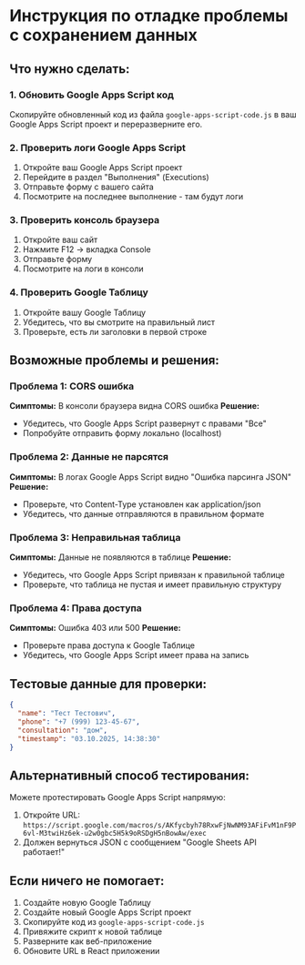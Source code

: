 # Инструкция по отладке проблемы с сохранением данных

## Что нужно сделать:

### 1. Обновить Google Apps Script код
Скопируйте обновленный код из файла `google-apps-script-code.js` в ваш Google Apps Script проект и переразверните его.

### 2. Проверить логи Google Apps Script
1. Откройте ваш Google Apps Script проект
2. Перейдите в раздел "Выполнения" (Executions)
3. Отправьте форму с вашего сайта
4. Посмотрите на последнее выполнение - там будут логи

### 3. Проверить консоль браузера
1. Откройте ваш сайт
2. Нажмите F12 → вкладка Console
3. Отправьте форму
4. Посмотрите на логи в консоли

### 4. Проверить Google Таблицу
1. Откройте вашу Google Таблицу
2. Убедитесь, что вы смотрите на правильный лист
3. Проверьте, есть ли заголовки в первой строке

## Возможные проблемы и решения:

### Проблема 1: CORS ошибка
**Симптомы:** В консоли браузера видна CORS ошибка
**Решение:** 
- Убедитесь, что Google Apps Script развернут с правами "Все"
- Попробуйте отправить форму локально (localhost)

### Проблема 2: Данные не парсятся
**Симптомы:** В логах Google Apps Script видно "Ошибка парсинга JSON"
**Решение:**
- Проверьте, что Content-Type установлен как application/json
- Убедитесь, что данные отправляются в правильном формате

### Проблема 3: Неправильная таблица
**Симптомы:** Данные не появляются в таблице
**Решение:**
- Убедитесь, что Google Apps Script привязан к правильной таблице
- Проверьте, что таблица не пустая и имеет правильную структуру

### Проблема 4: Права доступа
**Симптомы:** Ошибка 403 или 500
**Решение:**
- Проверьте права доступа к Google Таблице
- Убедитесь, что Google Apps Script имеет права на запись

## Тестовые данные для проверки:

```json
{
  "name": "Тест Тестович",
  "phone": "+7 (999) 123-45-67",
  "consultation": "дом",
  "timestamp": "03.10.2025, 14:38:30"
}
```

## Альтернативный способ тестирования:

Можете протестировать Google Apps Script напрямую:

1. Откройте URL: `https://script.google.com/macros/s/AKfycbyh78RxwFjNwNM93AFiFvM1nF9P6vl-M3twiHz6ek-u2w0gbc5H5k9oRSDgH5nBowAw/exec`
2. Должен вернуться JSON с сообщением "Google Sheets API работает!"

## Если ничего не помогает:

1. Создайте новую Google Таблицу
2. Создайте новый Google Apps Script проект
3. Скопируйте код из `google-apps-script-code.js`
4. Привяжите скрипт к новой таблице
5. Разверните как веб-приложение
6. Обновите URL в React приложении
